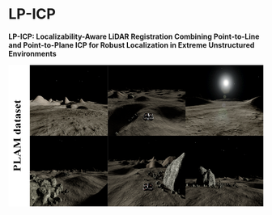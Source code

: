# LP-ICP
**LP-ICP: Localizability-Aware LiDAR Registration Combining Point-to-Line and Point-to-Plane ICP for Robust Localization in Extreme Unstructured Environments**
<br>
<p align="center">
  <img src="figure/PLAM_dataset.png" width="557" height="280"> 
</p>
<br>
<p align="left" style="margin-left: 100cm;">
  <img src="figure/trajectory.jpg" width="557" height="258">
</p>

